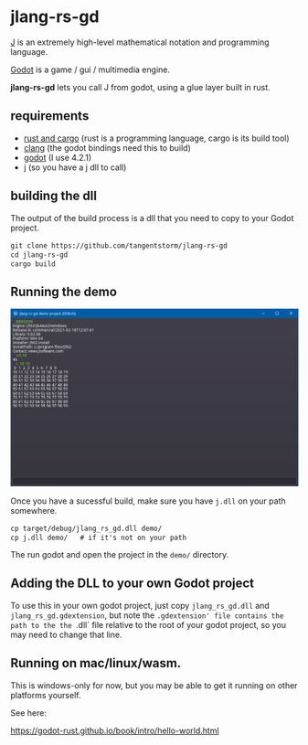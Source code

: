 # jlang-rs-gd

[J](https://www.jsoftware.com/#/README) is an extremely high-level mathematical notation and programming language.

[Godot](https://godotengine.org/) is a game / gui / multimedia engine.

**jlang-rs-gd** lets you call J from godot, using a glue layer built in rust.

## requirements

- [rust and cargo](https://doc.rust-lang.org/cargo/getting-started/installation.html) (rust is a programming language, cargo is its build tool)
- [clang](https://clang.llvm.org/) (the godot bindings need this to build)
- [godot](https://godotengine.org/) (I use 4.2.1)
- [j](https://www.jsoftware.com/#/README) (so you have a j dll to call)

## building the dll

The output of the build process is a dll that you need to copy to your Godot project.

    git clone https://github.com/tangentstorm/jlang-rs-gd
    cd jlang-rs-gd
    cargo build

## Running the demo

<img src="demo-screenshot.png"/>

Once you have a sucessful build, make sure you have `j.dll` on your path somewhere.

    cp target/debug/jlang_rs_gd.dll demo/
    cp j.dll demo/   # if it's not on your path

The run godot and open the project in the `demo/` directory.

## Adding the DLL to your own Godot project

To use this in your own godot project, just copy `jlang_rs_gd.dll` and
`jlang_rs_gd.gdextension`, but note the `.gdextension' file contains
the path to the the `.dll` file relative to the root of your godot project,
so you may need to change that line.

## Running on mac/linux/wasm.

This is windows-only for now, but you may be able to get it running on other platforms yourself.

See here:

https://godot-rust.github.io/book/intro/hello-world.html

